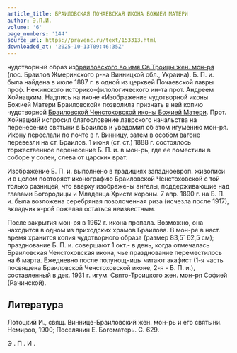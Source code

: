 ```yaml
---
article_title: БРАИЛОВСКАЯ ПОЧАЕВСКАЯ ИКОНА БОЖИЕЙ МАТЕРИ
author: Э.П.И.
volume: '6'
page_numbers: '144'
source_url: https://pravenc.ru/text/153313.html
downloaded_at: '2025-10-13T09:46:35Z'
---
```


чудотворный образ из[браиловского во имя Св.Троицы жен. мон-ря](<https://pravenc.ru/text/БРАИЛОВСКИЙ ВО ИМЯ СВЯТОЙ ТРОИЦЫ ЖЕНСКИЙ МОНАСТЫРЬ.html>) (пос. Браилов Жмеринского р-на Винницкой обл., Украина). Б. П. и. была найдена в июле 1887 г. в одной из церквей Почаевской лавры проф. Нежинского историко-филологического ин-та прот. Андреем Хойнацким. Надпись на иконе «Изображение чудотворной иконы Божией Матери Браиловской» позволила признать в ней копию чудотворной [Браиловской Ченстоховской иконы Божией Матери](<https://pravenc.ru/text/Браиловской Ченстоховской иконы Божией Матери.html>). Прот. Хойнацкий испросил благословение лаврского начальства на перенесение святыни в Браилов и уведомил об этом игумению мон-ря. Икону переслали по почте в г. Винницу, затем в особом вагоне перевезли на ст. Браилов. 1 июня (ст. ст.) 1888 г. состоялось торжественное перенесение Б. П. и. в мон-рь, где ее поместили в соборе у солеи, слева от царских врат.

Изображение Б. П. и. выполнено в традициях западноевроп. живописи и в целом повторяет иконографию Браиловской Ченстоховской с той только разницей, что вверху изображены ангелы, поддерживающие над главами Богородицы и Младенца Христа короны. 7 апр. 1890 г. на Б. П. и. была возложена серебряная позолоченная риза (исчезла после 1917), вкладчик к-рой пожелал остаться неизвестным.

После закрытия мон-ря в 1962 г. икона пропала. Возможно, она находится в одном из приходских храмов Браилова. В мон-ре в наст. время хранится копия чудотворного образа (размер 83,5´
62,5 см); празднование Б. П. и. совершают 1 окт.- в день, когда отмечалась Браиловская Ченстоховская икона, чье празднование переместилось на 6 марта. Ежедневно после полунощницы читают акафист (1-я часть посвящена Браиловской Ченстоховской иконе, 2-я - Б. П. и.), составленный в дек. 1931 г. игум. Свято-Троицкого жен. мон-ря Софией (Рачинской).

## Литература

Лотоцкий И., свящ. Виннице-Браиловский жен. мон-рь и его святыни. Немиров, 1900; Поселянин Е. Богоматерь. С. 629.

Э .  П .  И .
